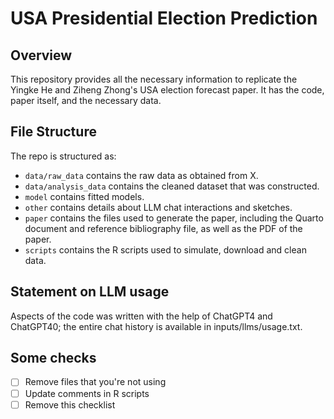 # USA Presidential Election Prediction

## Overview

This repository provides all the necessary information to replicate the Yingke He and Ziheng Zhong's USA election forecast paper. It has the code, paper itself, and the necessary data.


## File Structure

The repo is structured as:

-   `data/raw_data` contains the raw data as obtained from X.
-   `data/analysis_data` contains the cleaned dataset that was constructed.
-   `model` contains fitted models. 
-   `other` contains details about LLM chat interactions and sketches.
-   `paper` contains the files used to generate the paper, including the Quarto document and reference bibliography file, as well as the PDF of the paper. 
-   `scripts` contains the R scripts used to simulate, download and clean data.

## Statement on LLM usage

Aspects of the code was written with the help of ChatGPT4 and ChatGPT40; the entire chat history is available in inputs/llms/usage.txt.

## Some checks

- [ ] Remove files that you're not using
- [ ] Update comments in R scripts
- [ ] Remove this checklist
